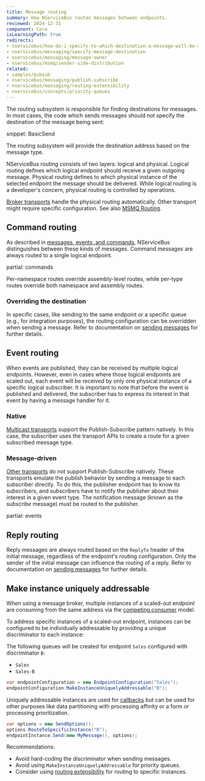 ```yaml
---
title: Message routing
summary: How NServiceBus routes messages between endpoints.
reviewed: 2024-12-31
component: Core
isLearningPath: true
redirects:
- nservicebus/how-do-i-specify-to-which-destination-a-message-will-be-sent
- nservicebus/messaging/specify-message-destination
- nservicebus/messaging/message-owner
- nservicebus/msmq/sender-side-distribution
related:
- samples/pubsub
- nservicebus/messaging/publish-subscribe
- nservicebus/messaging/routing-extensibility
- nservicebus/concepts/priority-queues
---
```


The routing subsystem is responsible for finding destinations for messages. In most cases, the code which sends messages should not specify the destination of the message being sent:

snippet: BasicSend

The routing subsystem will provide the destination address based on the message type.

NServiceBus routing consists of two layers: logical and physical. Logical routing defines which logical endpoint should receive a given outgoing message. Physical routing defines to which physical instance of the selected endpoint the message should be delivered. While logical routing is a developer's concern, physical routing is controlled by operations.

[Broker transports](/transports/types.md#broker-transports) handle the physical routing automatically. Other transport might require specific configuration. See also [MSMQ Routing](/transports/msmq/routing.md).

## Command routing

As described in [messages, events, and commands](/nservicebus/messaging/messages-events-commands.md), NServiceBus distinguishes between these kinds of messages. Command messages are always routed to a single logical endpoint.

partial: commands

Per-namespace routes override assembly-level routes, while per-type routes override both namespace and assembly routes.

### Overriding the destination

In specific cases, like sending to the same endpoint or a specific queue (e.g., for integration purposes), the routing configuration can be overridden when sending a message. Refer to documentation on [sending messages](/nservicebus/messaging/send-a-message.md) for further details.

## Event routing

When events are published, they can be received by multiple logical endpoints. However, even in cases where those logical endpoints are scaled out, each event will be received by only one physical instance of a specific logical subscriber. It is important to note that before the event is published and delivered, the subscriber has to express its interest in that event by having a message handler for it.

### Native

[Multicast transports](/transports/types.md#multicast-enabled-transports) support the Publish-Subscribe pattern natively. In this case, the subscriber uses the transport APIs to create a route for a given subscribed message type.

### Message-driven

[Other transports](/transports/types.md#unicast-only-transports) do not support Publish-Subscribe natively. These transports emulate the publish behavior by sending a message to each subscriber directly. To do this, the publisher endpoint has to know its subscribers, and subscribers have to notify the publisher about their interest in a given event type. The notification message (known as the *subscribe* message) must be routed to the publisher.

partial: events

## Reply routing

Reply messages are always routed based on the `ReplyTo` header of the initial message, regardless of the endpoint's routing configuration. Only the sender of the initial message can influence the routing of a reply. Refer to documentation on [sending messages](/nservicebus/messaging/send-a-message.md) for further details.

## Make instance uniquely addressable

When using a message broker, multiple instances of a scaled-out endpoint are consuming from the same address via the [competing consumer](/nservicebus/scaling.md#scaling-out-to-multiple-nodes-competing-consumers) model.

To address specific instances of a scaled-out endpoint, instances can be configured to be individually addressable by providing a unique discriminator to each instance:

The following queues will be created for endpoint `Sales` configured with discriminator `B`:

- `Sales`
- `Sales-B`

```c#
var endpointConfiguration = new EndpointConfiguration("Sales");
endpointConfiguration.MakeInstanceUniquelyAddressable("B");
```

Uniquely addressable instances are used for [callbacks](/nservicebus/messaging/callbacks.md) but can be used for other purposes like data partitioning with processing affinity or a form or processing prioritization.

```c#
var options = new SendOptions();
options.RouteToSpecificInstance("B");
endpointInstance.Send(new MyMessage(), options);
```

Recommendations:

- Avoid hard-coding the discriminator when sending messages.
- Avoid using `MakeInstanceUniquelyAddressable` for priority queues.
- Consider using [routing extensibility](/nservicebus/messaging/routing-extensibility.md) for routing to specific instances.

